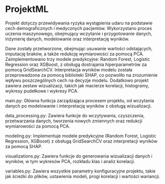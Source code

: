 # ProjektML

Projekt dotyczy przewidywania ryzyka wystąpienia udaru na podstawie cech demograficznych i medycznych pacjentów. Wykorzystano proces uczenia maszynowego, obejmujący wczytanie i przygotowanie danych, inżynierię danych, modelowanie oraz interpretację wyników. 

Dane zostały przetworzone, obejmując usuwanie wartości odstających, imputację braków, a także redukcję wymiarowości za pomocą PCA. Zaimplementowano trzy modele predykcyjne: Random Forest, Logistic Regression oraz XGBoost, z obsługą dostrajania hiperparametrów za pomocą GridSearchCV. Interpretacja wyników modelu została przeprowadzona za pomocą biblioteki SHAP, co pozwoliło na zrozumienie wpływu poszczególnych cech na decyzje modelu. Dodatkowo projekt zawiera zestaw wizualizacji, takich jak macierze korelacji, histogramy, wykresy pudełkowe i wykresy PCA.


main.py: Główna funkcja zarządzająca procesem projektu, od wczytania danych po modelowanie i interpretację wyników z obsługą wizualizacji.

data_processing.py: Zawiera funkcje do wczytywania, czyszczenia, przetwarzania danych, tworzenia nowych zmiennych oraz redukcji wymiarowości za pomocą PCA.

modeling.py: Implementuje modele predykcyjne (Random Forest, Logistic Regression, XGBoost) z obsługą GridSearchCV oraz interpretacji wyników za pomocą SHAP.

visualizations.py: Zawiera funkcje do generowania wizualizacji danych i wyników, w tym wykresów PCA, rozkładu klas i analiz korelacji.

variables.py: Zawiera wszystkie parametry konfiguracyjne projektu, takie jak ścieżki do plików, ustawienia modeli, progi korelacji i wartości wariancji.
